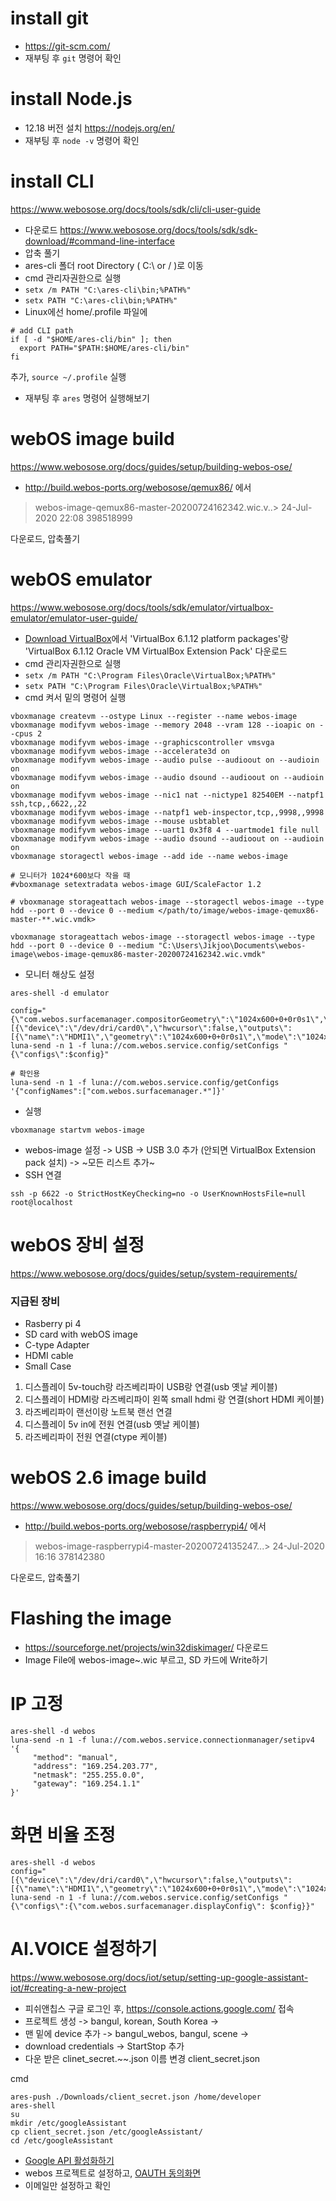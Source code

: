 # install git
- https://git-scm.com/
- 재부팅 후 `git` 명령어 확인

# install Node.js
- 12.18 버전 설치 https://nodejs.org/en/
- 재부팅 후 `node -v` 명령어 확인

# install CLI
 https://www.webosose.org/docs/tools/sdk/cli/cli-user-guide
- 다운로드 https://www.webosose.org/docs/tools/sdk/sdk-download/#command-line-interface
- 압축 풀기
- ares-cli 폴더 root Directory ( C:\ or / )로 이동
- cmd 관리자권한으로 실행
- `setx /m PATH "C:\ares-cli\bin;%PATH%"`
- `setx PATH "C:\ares-cli\bin;%PATH%"`
- Linux에선 home/.profile 파일에 
```
# add CLI path
if [ -d "$HOME/ares-cli/bin" ]; then
  export PATH="$PATH:$HOME/ares-cli/bin"
fi
``` 
추가, `source ~/.profile` 실행
- 재부팅 후 `ares` 명령어 실행해보기


# webOS image build
https://www.webosose.org/docs/guides/setup/building-webos-ose/
- http://build.webos-ports.org/webosose/qemux86/   에서  
> webos-image-qemux86-master-20200724162342.wic.v..> 24-Jul-2020 22:08           398518999

다운로드, 압축풀기

# webOS emulator
 https://www.webosose.org/docs/tools/sdk/emulator/virtualbox-emulator/emulator-user-guide/
- [Download VirtualBox](https://www.virtualbox.org/wiki/Downloads)에서 'VirtualBox 6.1.12 platform packages'랑 'VirtualBox 6.1.12 Oracle VM VirtualBox Extension Pack' 다운로드
- cmd 관리자권한으로 실행
- `setx /m PATH "C:\Program Files\Oracle\VirtualBox;%PATH%"`
- `setx PATH "C:\Program Files\Oracle\VirtualBox;%PATH%"`
- cmd 켜서 밑의 명령어 실행
```shell
vboxmanage createvm --ostype Linux --register --name webos-image
vboxmanage modifyvm webos-image --memory 2048 --vram 128 --ioapic on --cpus 2
vboxmanage modifyvm webos-image --graphicscontroller vmsvga
vboxmanage modifyvm webos-image --accelerate3d on
vboxmanage modifyvm webos-image --audio pulse --audioout on --audioin on
vboxmanage modifyvm webos-image --audio dsound --audioout on --audioin on
vboxmanage modifyvm webos-image --nic1 nat --nictype1 82540EM --natpf1 ssh,tcp,,6622,,22
vboxmanage modifyvm webos-image --natpf1 web-inspector,tcp,,9998,,9998
vboxmanage modifyvm webos-image --mouse usbtablet
vboxmanage modifyvm webos-image --uart1 0x3f8 4 --uartmode1 file null
vboxmanage modifyvm webos-image --audio dsound --audioout on --audioin on
vboxmanage storagectl webos-image --add ide --name webos-image

# 모니터가 1024*600보다 작을 때
#vboxmanage setextradata webos-image GUI/ScaleFactor 1.2

# vboxmanage storageattach webos-image --storagectl webos-image --type hdd --port 0 --device 0 --medium </path/to/image/webos-image-qemux86-master-**.wic.vmdk>

vboxmanage storageattach webos-image --storagectl webos-image --type hdd --port 0 --device 0 --medium "C:\Users\Jikjoo\Documents\webos-image\webos-image-qemux86-master-20200724162342.wic.vmdk"
```
- 모니터 해상도 설정
```
ares-shell -d emulator

config="{\"com.webos.surfacemanager.compositorGeometry\":\"1024x600+0+0r0s1\",\"com.webos.surfacemanager.displayConfig\":[{\"device\":\"/dev/dri/card0\",\"hwcursor\":false,\"outputs\":[{\"name\":\"HDMI1\",\"geometry\":\"1024x600+0+0r0s1\",\"mode\":\"1024x600\"}]}]}"; luna-send -n 1 -f luna://com.webos.service.config/setConfigs "{\"configs\":$config}"

# 확인용
luna-send -n 1 -f luna://com.webos.service.config/getConfigs '{"configNames":["com.webos.surfacemanager.*"]}'
```
- 실행 
```
vboxmanage startvm webos-image
```
- webos-image 설정 -> USB -> USB 3.0 추가 (안되면 VirtualBox Extension pack 설치) -> ~모든 리스트 추가~
- SSH 연결
```
ssh -p 6622 -o StrictHostKeyChecking=no -o UserKnownHostsFile=null root@localhost
```


# webOS 장비 설정
https://www.webosose.org/docs/guides/setup/system-requirements/  
### 지급된 장비
- Rasberry pi 4
- SD card with webOS image
- C-type Adapter
- HDMI cable
- Small Case

1. 디스플레이 5v-touch랑 라즈베리파이 USB랑 연결(usb 옛날 케이블)
1. 디스플레이 HDMI랑 라즈베리파이 왼쪽 small hdmi 랑 연결(short HDMI 케이블)
1. 라즈베리파이 랜선이랑 노트북 랜선 연결
1. 디스플레이 5v in에 전원 연결(usb 옛날 케이블)
1. 라즈베리파이 전원 연결(ctype 케이블)

# webOS 2.6 image build
https://www.webosose.org/docs/guides/setup/building-webos-ose/
- http://build.webos-ports.org/webosose/raspberrypi4/   에서  
> webos-image-raspberrypi4-master-20200724135247...> 24-Jul-2020 16:16           378142380

다운로드, 압축풀기

# Flashing the image
- https://sourceforge.net/projects/win32diskimager/ 다운로드
- Image File에 webos-image~.wic 부르고, SD 카드에 Write하기

# IP 고정
```
ares-shell -d webos
luna-send -n 1 -f luna://com.webos.service.connectionmanager/setipv4 '{
     "method": "manual",
     "address": "169.254.203.77",
     "netmask": "255.255.0.0",
     "gateway": "169.254.1.1"
}'
```

# 화면 비율 조정
```
ares-shell -d webos
config="[{\"device\":\"/dev/dri/card0\",\"hwcursor\":false,\"outputs\":[{\"name\":\"HDMI1\",\"geometry\":\"1024x600+0+0r0s1\",\"mode\":\"1024x600\"}]}]"; luna-send -n 1 -f luna://com.webos.service.config/setConfigs "{\"configs\":{\"com.webos.surfacemanager.displayConfig\": $config}}"
```

# AI.VOICE 설정하기
https://www.webosose.org/docs/iot/setup/setting-up-google-assistant-iot/#creating-a-new-project

- 피쉬앤칩스 구글 로그인 후, https://console.actions.google.com/ 접속
- 프로젝트 생성 -> bangul, korean, South Korea ->
- 맨 밑에 device 추가 -> bangul_webos, bangul, scene ->
- download credentials -> StartStop 추가
- 다운 받은 clinet_secret.~~.json 이름 변경 client_secret.json

cmd
``` 
ares-push ./Downloads/client_secret.json /home/developer
ares-shell 
su
mkdir /etc/googleAssistant
cp client_secret.json /etc/googleAssistant/
cd /etc/googleAssistant
```
- [Google API 활성화하기](https://console.developers.google.com/apis/api/embeddedassistant.googleapis.com/overview)
- webos 프로젝트로 설정하고, [OAUTH 동의화면](https://console.developers.google.com/apis/credentials/consent)
- 이메일만 설정하고 확인


